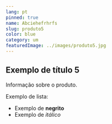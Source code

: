 ```yaml
---
lang: pt
pinned: true
name: Abciehefrhrfs
slug: produto5
color: blue
category: um
featuredImage: ../images/produto5.jpg
---
```


## Exemplo de título 5

Informação sobre o produto.

Exemplo de lista:

- Exemplo de **negrito**
- Exemplo de _itálico_
